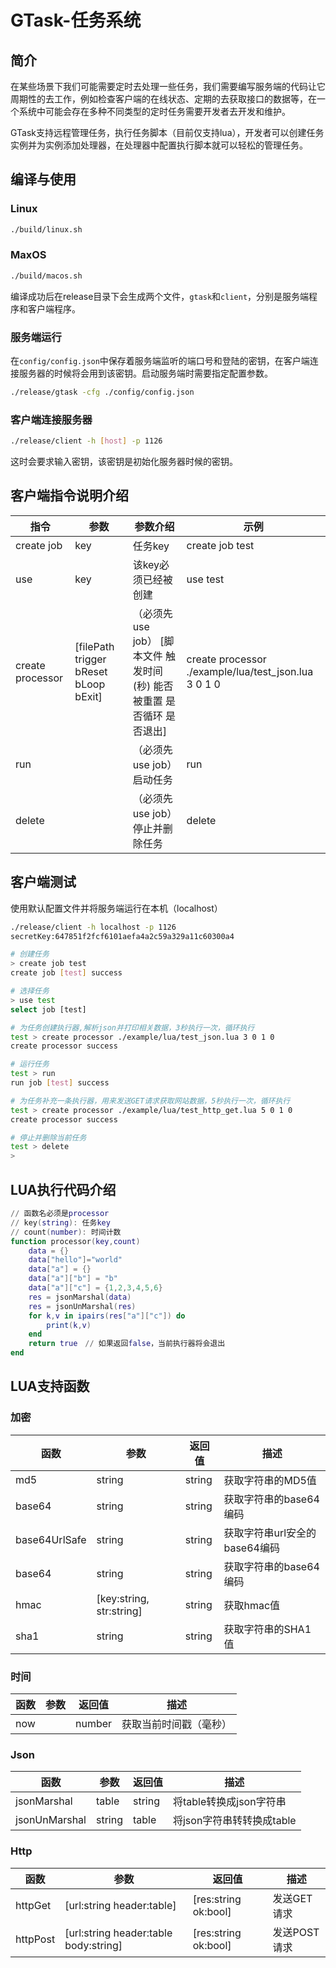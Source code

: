 # GTask-任务系统

## 简介

在某些场景下我们可能需要定时去处理一些任务，我们需要编写服务端的代码让它周期性的去工作，例如检查客户端的在线状态、定期的去获取接口的数据等，在一个系统中可能会存在多种不同类型的定时任务需要开发者去开发和维护。

GTask支持远程管理任务，执行任务脚本（目前仅支持lua），开发者可以创建任务实例并为实例添加处理器，在处理器中配置执行脚本就可以轻松的管理任务。

## 编译与使用

### Linux

```bash
./build/linux.sh
```

### MaxOS

```bash
./build/macos.sh
```

编译成功后在release目录下会生成两个文件，`gtask`和`client`，分别是服务端程序和客户端程序。

### 服务端运行

在`config/config.json`中保存着服务端监听的端口号和登陆的密钥，在客户端连接服务器的时候将会用到该密钥。启动服务端时需要指定配置参数。

```bash
./release/gtask -cfg ./config/config.json
```

### 客户端连接服务器

```bash
./release/client -h [host] -p 1126
```

这时会要求输入密钥，该密钥是初始化服务器时候的密钥。

## 客户端指令说明介绍

|  指令   | 参数  | 参数介绍 | 示例 |
|  ----  | ----  | ---- | ---- |
| create job  | key | 任务key | create job test |
| use  | key | 该key必须已经被创建 | use test |
| create processor  | [filePath trigger bReset bLoop bExit] | （必须先use job） [脚本文件 触发时间(秒) 能否被重置 是否循环 是否退出] | create processor ./example/lua/test_json.lua 3 0 1 0 |
| run  |  | （必须先use job）启动任务 | run |
| delete  |  | （必须先use job）停止并删除任务 | delete |

## 客户端测试

使用默认配置文件并将服务端运行在本机（localhost）

```bash
./release/client -h localhost -p 1126
secretKey:647851f2fcf6101aefa4a2c59a329a11c60300a4

# 创建任务
> create job test
create job [test] success

# 选择任务
> use test
select job [test]

# 为任务创建执行器,解析json并打印相关数据，3秒执行一次，循环执行
test > create processor ./example/lua/test_json.lua 3 0 1 0
create processor success

# 运行任务
test > run
run job [test] success

# 为任务补充一条执行器，用来发送GET请求获取网站数据，5秒执行一次，循环执行
test > create processor ./example/lua/test_http_get.lua 5 0 1 0
create processor success

# 停止并删除当前任务
test > delete
>
```

## LUA执行代码介绍

```lua
// 函数名必须是processor
// key(string): 任务key
// count(number): 时间计数
function processor(key,count)
    data = {}
    data["hello"]="world"
    data["a"] = {}
    data["a"]["b"] = "b"
    data["a"]["c"] = {1,2,3,4,5,6}
    res = jsonMarshal(data)
    res = jsonUnMarshal(res)
    for k,v in ipairs(res["a"]["c"]) do
        print(k,v)
    end
    return true　// 如果返回false，当前执行器将会退出
end
```

## LUA支持函数

### 加密

|  函数   | 参数 | 返回值 | 描述 |
|  ----  | ---- | ---- | ---- |
| md5 | string | string | 获取字符串的MD5值 |
| base64 | string | string | 获取字符串的base64编码 |
| base64UrlSafe | string | string | 获取字符串url安全的base64编码 |
| base64 | string | string | 获取字符串的base64编码 |
| hmac | [key:string, str:string] | string | 获取hmac值 |
| sha1 | string | string | 获取字符串的SHA1值 |

### 时间

|  函数   | 参数 | 返回值 | 描述 |
|  ----  | ---- | ---- | ---- |
| now |  | number | 获取当前时间戳（毫秒） |

### Json

|  函数   | 参数 | 返回值 | 描述 |
|  ----  | ---- | ---- | ---- |
| jsonMarshal | table | string | 将table转换成json字符串 |
| jsonUnMarshal | string | table | 将json字符串转转换成table |

### Http

|  函数   | 参数 | 返回值 | 描述 |
|  ----  | ---- | ---- | ---- |
| httpGet | [url:string header:table] | [res:string ok:bool] | 发送GET请求 |
| httpPost | [url:string header:table body:string] | [res:string ok:bool] | 发送POST请求 |

